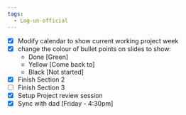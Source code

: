 ```yaml
---
tags:
  - Log-un-official
---
```


- [x] Modify calendar to show current working project week
- [x] change the colour of bullet points on slides to show:
  - Done [Green]
  - Yellow [Come back to]
  - Black [Not started]
- [x] Finish Section 2
- [ ] Finish Section 3
- [x] Setup Project review session
- [x] Sync with dad [Friday - 4:30pm]
